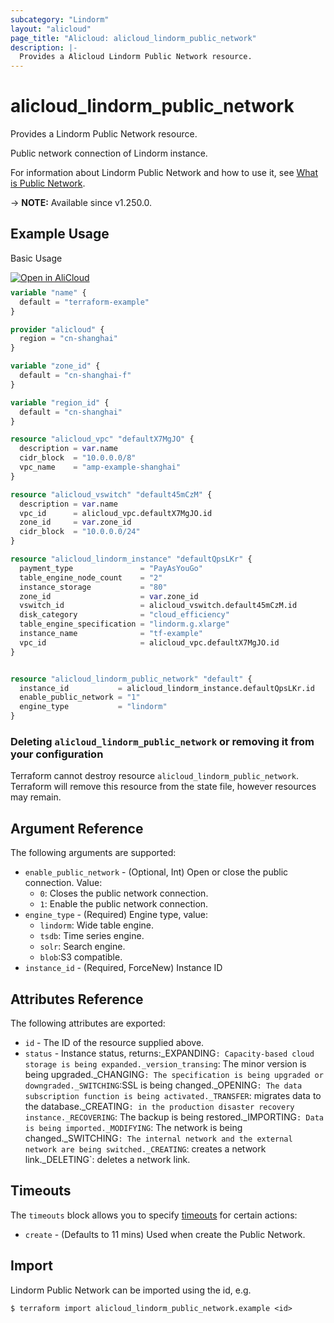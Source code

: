 ```yaml
---
subcategory: "Lindorm"
layout: "alicloud"
page_title: "Alicloud: alicloud_lindorm_public_network"
description: |-
  Provides a Alicloud Lindorm Public Network resource.
---
```


# alicloud_lindorm_public_network

Provides a Lindorm Public Network resource.

Public network connection of Lindorm instance.

For information about Lindorm Public Network and how to use it, see [What is Public Network](https://next.api.alibabacloud.com/document/hitsdb/2020-06-15/SwitchInstancePublicNetwork).

-> **NOTE:** Available since v1.250.0.

## Example Usage

Basic Usage

<div style="display: block;margin-bottom: 40px;"><div class="oics-button" style="float: right;position: absolute;margin-bottom: 10px;">
  <a href="https://api.aliyun.com/terraform?resource=alicloud_lindorm_public_network&exampleId=0d0338f2-ae03-969a-b828-18c178bf6d08609c0ca2&activeTab=example&spm=docs.r.lindorm_public_network.0.0d0338f2ae&intl_lang=EN_US" target="_blank">
    <img alt="Open in AliCloud" src="https://img.alicdn.com/imgextra/i1/O1CN01hjjqXv1uYUlY56FyX_!!6000000006049-55-tps-254-36.svg" style="max-height: 44px; max-width: 100%;">
  </a>
</div></div>

```terraform
variable "name" {
  default = "terraform-example"
}

provider "alicloud" {
  region = "cn-shanghai"
}

variable "zone_id" {
  default = "cn-shanghai-f"
}

variable "region_id" {
  default = "cn-shanghai"
}

resource "alicloud_vpc" "defaultX7MgJO" {
  description = var.name
  cidr_block  = "10.0.0.0/8"
  vpc_name    = "amp-example-shanghai"
}

resource "alicloud_vswitch" "default45mCzM" {
  description = var.name
  vpc_id      = alicloud_vpc.defaultX7MgJO.id
  zone_id     = var.zone_id
  cidr_block  = "10.0.0.0/24"
}

resource "alicloud_lindorm_instance" "defaultQpsLKr" {
  payment_type               = "PayAsYouGo"
  table_engine_node_count    = "2"
  instance_storage           = "80"
  zone_id                    = var.zone_id
  vswitch_id                 = alicloud_vswitch.default45mCzM.id
  disk_category              = "cloud_efficiency"
  table_engine_specification = "lindorm.g.xlarge"
  instance_name              = "tf-example"
  vpc_id                     = alicloud_vpc.defaultX7MgJO.id
}


resource "alicloud_lindorm_public_network" "default" {
  instance_id           = alicloud_lindorm_instance.defaultQpsLKr.id
  enable_public_network = "1"
  engine_type           = "lindorm"
}
```

### Deleting `alicloud_lindorm_public_network` or removing it from your configuration

Terraform cannot destroy resource `alicloud_lindorm_public_network`. Terraform will remove this resource from the state file, however resources may remain.

## Argument Reference

The following arguments are supported:
* `enable_public_network` - (Optional, Int) Open or close the public connection. Value:
  - `0`: Closes the public network connection.
  - `1`: Enable the public network connection.
* `engine_type` - (Required) Engine type, value:
  - `lindorm`: Wide table engine.
  - `tsdb`: Time series engine.
  - `solr`: Search engine.
  - `blob`:S3 compatible.
* `instance_id` - (Required, ForceNew) Instance ID

## Attributes Reference

The following attributes are exported:
* `id` - The ID of the resource supplied above.
* `status` - Instance status, returns:_EXPANDING`: Capacity-based cloud storage is being expanded._version_transing`: The minor version is being upgraded._CHANGING`: The specification is being upgraded or downgraded._SWITCHING`:SSL is being changed._OPENING`: The data subscription function is being activated._TRANSFER`: migrates data to the database._CREATING`: in the production disaster recovery instance._RECOVERING`: The backup is being restored._IMPORTING`: Data is being imported._MODIFYING`: The network is being changed._SWITCHING`: The internal network and the external network are being switched._CREATING`: creates a network link._DELETING`: deletes a network link.

## Timeouts

The `timeouts` block allows you to specify [timeouts](https://developer.hashicorp.com/terraform/language/resources/syntax#operation-timeouts) for certain actions:
* `create` - (Defaults to 11 mins) Used when create the Public Network.

## Import

Lindorm Public Network can be imported using the id, e.g.

```shell
$ terraform import alicloud_lindorm_public_network.example <id>
```